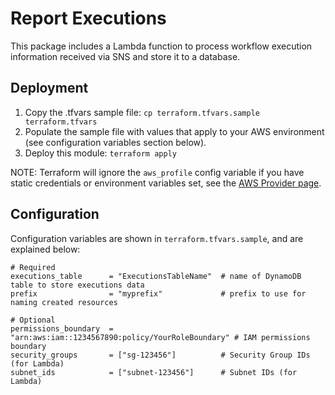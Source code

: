 # Report Executions

This package includes a Lambda function to process workflow execution information received via SNS and store it to a database.

## Deployment

1. Copy the .tfvars sample file: `cp terraform.tfvars.sample terraform.tfvars`
2. Populate the sample file with values that apply to your AWS environment (see configuration variables section below).
3. Deploy this module: `terraform apply`

NOTE: Terraform will ignore the `aws_profile` config variable if you have static credentials or environment variables set, see the [AWS Provider page](https://www.terraform.io/docs/providers/aws/index.html#authentication).

## Configuration

Configuration variables are shown in `terraform.tfvars.sample`, and are explained below:

```text
# Required
executions_table      = "ExecutionsTableName"  # name of DynamoDB table to store executions data
prefix                = "myprefix"             # prefix to use for naming created resources

# Optional
permissions_boundary  = "arn:aws:iam::1234567890:policy/YourRoleBoundary" # IAM permissions boundary
security_groups       = ["sg-123456"]          # Security Group IDs (for Lambda)
subnet_ids            = ["subnet-123456"]      # Subnet IDs (for Lambda)
```
